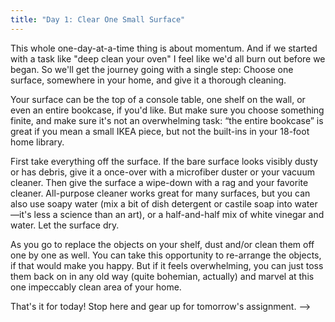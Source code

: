 ```yaml
---
title: "Day 1: Clear One Small Surface"
---
```


This whole one-day-at-a-time thing is about momentum. And if we started with a task like "deep clean your oven" I feel like we'd all burn out before we began. So we'll get the journey going with a single step: Choose one surface, somewhere in your home, and give it a thorough cleaning.

Your surface can be the top of a console table, one shelf on the wall, or even an entire bookcase, if you'd like. But make sure you choose something finite, and make sure it's not an overwhelming task: “the entire bookcase” is great if you mean a small IKEA piece, but not the built-ins in your 18-foot home library.

First take everything off the surface. If the bare surface looks visibly dusty or has debris, give it a once-over with a microfiber duster or your vacuum cleaner. Then give the surface a wipe-down with a rag and your favorite cleaner. All-purpose cleaner works great for many surfaces, but you can also use soapy water (mix a bit of dish detergent or castile soap into water—it's less a science than an art), or a half-and-half mix of white vinegar and water. Let the surface dry.

As you go to replace the objects on your shelf, dust and/or clean them off one by one as well. You can take this opportunity to re-arrange the objects, if that would make you happy. But if it feels overwhelming, you can just toss them back on in any old way (quite bohemian, actually) and marvel at this one impeccably clean area of your home.

That's it for today! Stop here and gear up for tomorrow's assignment. -->

